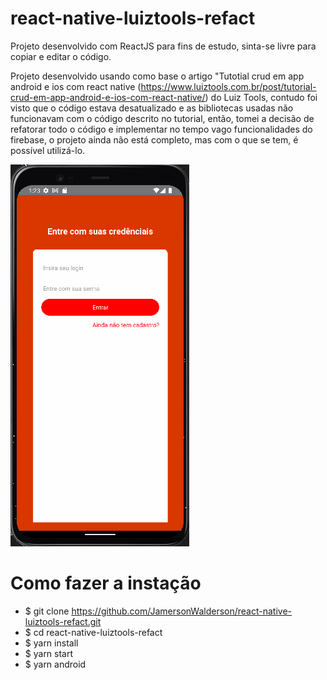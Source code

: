 # react-native-luiztools-refact

Projeto desenvolvido com ReactJS para fins de estudo, sinta-se livre para copiar e editar o código.

Projeto desenvolvido usando como base o artigo "Tutotial crud em app android e ios com react native (https://www.luiztools.com.br/post/tutorial-crud-em-app-android-e-ios-com-react-native/) do Luiz Tools, contudo foi visto que o código estava desatualizado e as bibliotecas usadas não funcionavam com o código descrito no tutorial, então, tomei a decisão de refatorar todo o código e implementar no tempo vago funcionalidades do firebase, o projeto ainda não está completo, mas com o que se tem, é possível utilizá-lo.

![Demo](https://github.com/JamersonWalderson/react-native-luiztools-refact/blob/main/demo.gif)

# Como fazer a instação
- $ git clone https://github.com/JamersonWalderson/react-native-luiztools-refact.git
- $ cd react-native-luiztools-refact
- $ yarn install
- $ yarn start
- $ yarn android

